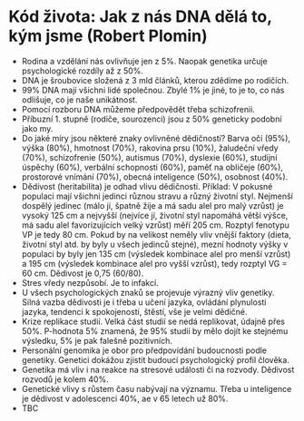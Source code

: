 # Kód života: Jak z nás DNA dělá to, kým jsme (Robert Plomin)
* Rodina a vzdělání nás ovlivňuje jen z 5%. Naopak genetika určuje psychologické rozdíly až z 50%.
* DNA je šroubovice složená z 3 mld článků, kterou zdědíme po rodičích.
* 99% DNA mají všichni lidé společnou. Zbylé 1% je jiné, to je to, co nás odlišuje, co je naše unikátnost.
* Pomocí rozboru DNA můžeme předpovědět třeba schizofrenii. 
* Příbuzní 1. stupně (rodiče, sourozenci) jsou z 50% geneticky podobní jako my.
* Do jaké míry jsou některé znaky ovlivněné dědičností? Barva očí (95%), výška (80%), hmotnost (70%), rakovina prsu (10%), žaludeční vředy (70%), schizofrenie (50%), autismus (70%), dyslexie (60%), studijní úspěchy (60%), verbální schopnosti (60%), paměť na obličeje (60%), prostorové vnímání (70%), obecná inteligence (50%), osobnost (40%).
* Dědivost (heritabilita) je odhad vlivu dědičnosti. Příklad: V pokusné populaci mají všichni jedinci různou stravu a různý životní styl. Nejmenší dospělý jedinec (málo jí, špatně žije a má sadu alel pro malý vzrůst) je vysoký 125 cm a nejvyšší (nejvíce jí, životní styl napomáhá větší výšce, má sadu alel favorizujících velký vzrůst) měří 205 cm. Rozptyl fenotypu VP je tedy 80 cm. Pokud by na velikost neměly vliv vnější faktory (dieta, životní styl atd. by byly u všech jedinců stejné), mezní hodnoty výšky v populaci by byly jen 135 cm (výsledek kombinace alel pro menší vzrůst) a 195 cm (výsledek kombinace alel pro vyšší vzrůst), tedy rozptyl VG = 60 cm. Dědivost je 0,75 (60/80).
* Stres vředy nezpůsobí. Je to infakcí.
* U všech psychologických znaků se projevuje výrazný vliv genetiky. Silná vazba dědivosti je i třeba u učení jazyka, ovládání plynulosti jazyka, tendenci k spokojenosti, štěstí, vše je velmi dědičné. 
* Krize replikace studií. Velká část studií se nedá replikovat, údajně přes 50%. P-hodnota 5% znamená, že 95% studií by mělo dojít ke stejnému výsledku, 5% je pak falešně pozitivních.
* Personální genomika je obor pro předpovídání budoucnosti podle genetiky. Genetici dokážou zjistit budoucí psychologický profil člověka.
* Genetika má vliv i na reakce na stresové události či na rozvody. Dědivost rozvodů je kolem 40%.
* Genetické vlivy s růstem času nabývají na významu. Třeba u inteligence je dědivost v adolescenci 40%, ae v 65 letech už 80%. 
* TBC

